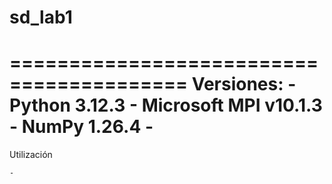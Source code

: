 # sd_lab1

=========================================
Versiones:
	- Python 3.12.3
	- Microsoft MPI v10.1.3
	- NumPy 1.26.4
	- 
=========================================
Utilización

	- 